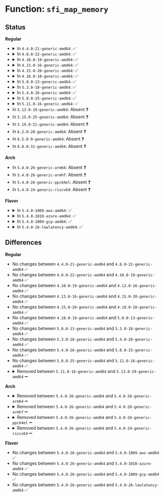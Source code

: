 # Function: <code>sfi_map_memory</code>

## Status
<b>Regular</b>
<ul>
<li>
<details>
<summary>In <code>4.4.0-21-generic-amd64</code>: ✅</summary>

```c
void * sfi_map_memory(u64 phys, u32 size)
```

```json
{
  "name": "sfi_map_memory",
  "collision_type": "Unique Static",
  "inline_type": "No",
  "funcs": [
    {
      "addr": 18446744071587344128,
      "name": "sfi_map_memory",
      "external": false,
      "loc": "drivers/sfi/sfi_core.c:98",
      "file": "drivers/sfi/sfi_core.c",
      "inline": "seen, unknown",
      "caller_inline": [],
      "caller_func": [
        "drivers/sfi/sfi_core.c:sfi_map_table",
        "drivers/sfi/sfi_core.c:sfi_map_table",
        "drivers/sfi/sfi_core.c:sfi_init_late",
        "drivers/sfi/sfi_core.c:sfi_init",
        "drivers/sfi/sfi_core.c:sfi_init"
      ]
    }
  ],
  "symbols": [
    {
      "addr": 18446744071587344128,
      "name": "sfi_map_memory",
      "section": ".text",
      "bind": "STB_LOCAL",
      "size": 47
    }
  ]
}
```
</details>
</li>
<li>
<details>
<summary>In <code>4.8.0-22-generic-amd64</code>: ✅</summary>

```c
void * sfi_map_memory(u64 phys, u32 size)
```

```json
{
  "name": "sfi_map_memory",
  "collision_type": "Unique Static",
  "inline_type": "No",
  "funcs": [
    {
      "addr": 18446744071587844208,
      "name": "sfi_map_memory",
      "external": false,
      "loc": "drivers/sfi/sfi_core.c:98",
      "file": "drivers/sfi/sfi_core.c",
      "inline": "seen, unknown",
      "caller_inline": [],
      "caller_func": [
        "drivers/sfi/sfi_core.c:sfi_map_table",
        "drivers/sfi/sfi_core.c:sfi_map_table",
        "drivers/sfi/sfi_core.c:sfi_init_late",
        "drivers/sfi/sfi_core.c:sfi_init",
        "drivers/sfi/sfi_core.c:sfi_init"
      ]
    }
  ],
  "symbols": [
    {
      "addr": 18446744071587844208,
      "name": "sfi_map_memory",
      "section": ".text",
      "bind": "STB_LOCAL",
      "size": 47
    }
  ]
}
```
</details>
</li>
<li>
<details>
<summary>In <code>4.10.0-19-generic-amd64</code>: ✅</summary>

```c
void * sfi_map_memory(u64 phys, u32 size)
```

```json
{
  "name": "sfi_map_memory",
  "collision_type": "Unique Static",
  "inline_type": "No",
  "funcs": [
    {
      "addr": 18446744071588059072,
      "name": "sfi_map_memory",
      "external": false,
      "loc": "drivers/sfi/sfi_core.c:98",
      "file": "drivers/sfi/sfi_core.c",
      "inline": "seen, unknown",
      "caller_inline": [],
      "caller_func": [
        "drivers/sfi/sfi_core.c:sfi_map_table",
        "drivers/sfi/sfi_core.c:sfi_map_table",
        "drivers/sfi/sfi_core.c:sfi_init_late",
        "drivers/sfi/sfi_core.c:sfi_init",
        "drivers/sfi/sfi_core.c:sfi_init"
      ]
    }
  ],
  "symbols": [
    {
      "addr": 18446744071588059072,
      "name": "sfi_map_memory",
      "section": ".text",
      "bind": "STB_LOCAL",
      "size": 47
    }
  ]
}
```
</details>
</li>
<li>
<details>
<summary>In <code>4.13.0-16-generic-amd64</code>: ✅</summary>

```c
void * sfi_map_memory(u64 phys, u32 size)
```

```json
{
  "name": "sfi_map_memory",
  "collision_type": "Unique Static",
  "inline_type": "No",
  "funcs": [
    {
      "addr": 18446744071588285840,
      "name": "sfi_map_memory",
      "external": false,
      "loc": "drivers/sfi/sfi_core.c:98",
      "file": "drivers/sfi/sfi_core.c",
      "inline": "seen, unknown",
      "caller_inline": [],
      "caller_func": [
        "drivers/sfi/sfi_core.c:sfi_map_table",
        "drivers/sfi/sfi_core.c:sfi_map_table",
        "drivers/sfi/sfi_core.c:sfi_init_late",
        "drivers/sfi/sfi_core.c:sfi_init",
        "drivers/sfi/sfi_core.c:sfi_init"
      ]
    }
  ],
  "symbols": [
    {
      "addr": 18446744071588285840,
      "name": "sfi_map_memory",
      "section": ".text",
      "bind": "STB_LOCAL",
      "size": 47
    }
  ]
}
```
</details>
</li>
<li>
<details>
<summary>In <code>4.15.0-20-generic-amd64</code>: ✅</summary>

```c
void * sfi_map_memory(u64 phys, u32 size)
```

```json
{
  "name": "sfi_map_memory",
  "collision_type": "Unique Static",
  "inline_type": "No",
  "funcs": [
    {
      "addr": 18446744071588851088,
      "name": "sfi_map_memory",
      "external": false,
      "loc": "drivers/sfi/sfi_core.c:99",
      "file": "drivers/sfi/sfi_core.c",
      "inline": "seen, unknown",
      "caller_inline": [],
      "caller_func": [
        "drivers/sfi/sfi_core.c:sfi_map_table",
        "drivers/sfi/sfi_core.c:sfi_map_table",
        "drivers/sfi/sfi_core.c:sfi_init_late",
        "drivers/sfi/sfi_core.c:sfi_init",
        "drivers/sfi/sfi_core.c:sfi_init"
      ]
    }
  ],
  "symbols": [
    {
      "addr": 18446744071588851088,
      "name": "sfi_map_memory",
      "section": ".text",
      "bind": "STB_LOCAL",
      "size": 52
    }
  ]
}
```
</details>
</li>
<li>
<details>
<summary>In <code>4.18.0-10-generic-amd64</code>: ✅</summary>

```c
void * sfi_map_memory(u64 phys, u32 size)
```

```json
{
  "name": "sfi_map_memory",
  "collision_type": "Unique Static",
  "inline_type": "No",
  "funcs": [
    {
      "addr": 18446744071589230256,
      "name": "sfi_map_memory",
      "external": false,
      "loc": "drivers/sfi/sfi_core.c:99",
      "file": "drivers/sfi/sfi_core.c",
      "inline": "seen, unknown",
      "caller_inline": [],
      "caller_func": [
        "drivers/sfi/sfi_core.c:sfi_map_table",
        "drivers/sfi/sfi_core.c:sfi_map_table",
        "drivers/sfi/sfi_core.c:sfi_init_late",
        "drivers/sfi/sfi_core.c:sfi_init",
        "drivers/sfi/sfi_core.c:sfi_init"
      ]
    }
  ],
  "symbols": [
    {
      "addr": 18446744071589230256,
      "name": "sfi_map_memory",
      "section": ".text",
      "bind": "STB_LOCAL",
      "size": 52
    }
  ]
}
```
</details>
</li>
<li>
<details>
<summary>In <code>5.0.0-13-generic-amd64</code>: ✅</summary>

```c
void * sfi_map_memory(u64 phys, u32 size)
```

```json
{
  "name": "sfi_map_memory",
  "collision_type": "Unique Static",
  "inline_type": "No",
  "funcs": [
    {
      "addr": 18446744071589473056,
      "name": "sfi_map_memory",
      "external": false,
      "loc": "drivers/sfi/sfi_core.c:99",
      "file": "drivers/sfi/sfi_core.c",
      "inline": "seen, unknown",
      "caller_inline": [],
      "caller_func": [
        "drivers/sfi/sfi_core.c:sfi_map_table",
        "drivers/sfi/sfi_core.c:sfi_map_table",
        "drivers/sfi/sfi_core.c:sfi_init_late",
        "drivers/sfi/sfi_core.c:sfi_init",
        "drivers/sfi/sfi_core.c:sfi_init"
      ]
    }
  ],
  "symbols": [
    {
      "addr": 18446744071589473056,
      "name": "sfi_map_memory",
      "section": ".text",
      "bind": "STB_LOCAL",
      "size": 52
    }
  ]
}
```
</details>
</li>
<li>
<details>
<summary>In <code>5.3.0-18-generic-amd64</code>: ✅</summary>

```c
void * sfi_map_memory(u64 phys, u32 size)
```

```json
{
  "name": "sfi_map_memory",
  "collision_type": "Unique Static",
  "inline_type": "No",
  "funcs": [
    {
      "addr": 18446744071589932000,
      "name": "sfi_map_memory",
      "external": false,
      "loc": "drivers/sfi/sfi_core.c:99",
      "file": "drivers/sfi/sfi_core.c",
      "inline": "seen, unknown",
      "caller_inline": [],
      "caller_func": [
        "drivers/sfi/sfi_core.c:sfi_map_table",
        "drivers/sfi/sfi_core.c:sfi_map_table",
        "drivers/sfi/sfi_core.c:sfi_init_late",
        "drivers/sfi/sfi_core.c:sfi_init",
        "drivers/sfi/sfi_core.c:sfi_init"
      ]
    }
  ],
  "symbols": [
    {
      "addr": 18446744071589932000,
      "name": "sfi_map_memory",
      "section": ".text",
      "bind": "STB_LOCAL",
      "size": 52
    }
  ]
}
```
</details>
</li>
<li>
<details>
<summary>In <code>5.4.0-26-generic-amd64</code>: ✅</summary>

```c
void * sfi_map_memory(u64 phys, u32 size)
```

```json
{
  "name": "sfi_map_memory",
  "collision_type": "Unique Static",
  "inline_type": "No",
  "funcs": [
    {
      "addr": 18446744071590159280,
      "name": "sfi_map_memory",
      "external": false,
      "loc": "drivers/sfi/sfi_core.c:99",
      "file": "drivers/sfi/sfi_core.c",
      "inline": "seen, unknown",
      "caller_inline": [],
      "caller_func": [
        "drivers/sfi/sfi_core.c:sfi_map_table",
        "drivers/sfi/sfi_core.c:sfi_map_table",
        "drivers/sfi/sfi_core.c:sfi_init_late",
        "drivers/sfi/sfi_core.c:sfi_init",
        "drivers/sfi/sfi_core.c:sfi_init"
      ]
    }
  ],
  "symbols": [
    {
      "addr": 18446744071590159280,
      "name": "sfi_map_memory",
      "section": ".text",
      "bind": "STB_LOCAL",
      "size": 52
    }
  ]
}
```
</details>
</li>
<li>
<details>
<summary>In <code>5.8.0-25-generic-amd64</code>: ✅</summary>

```c
void * sfi_map_memory(u64 phys, u32 size)
```

```json
{
  "name": "sfi_map_memory",
  "collision_type": "Unique Static",
  "inline_type": "No",
  "funcs": [
    {
      "addr": 18446744071591176432,
      "name": "sfi_map_memory",
      "external": false,
      "loc": "drivers/sfi/sfi_core.c:99",
      "file": "drivers/sfi/sfi_core.c",
      "inline": "seen, unknown",
      "caller_inline": [],
      "caller_func": [
        "drivers/sfi/sfi_core.c:sfi_find_syst",
        "drivers/sfi/sfi_core.c:sfi_map_table",
        "drivers/sfi/sfi_core.c:sfi_map_table",
        "drivers/sfi/sfi_core.c:sfi_init_late",
        "drivers/sfi/sfi_core.c:sfi_init"
      ]
    }
  ],
  "symbols": [
    {
      "addr": 18446744071591176432,
      "name": "sfi_map_memory",
      "section": ".text",
      "bind": "STB_LOCAL",
      "size": 52
    }
  ]
}
```
</details>
</li>
<li>
<details>
<summary>In <code>5.11.0-16-generic-amd64</code>: ✅</summary>

```c
void * sfi_map_memory(u64 phys, u32 size)
```

```json
{
  "name": "sfi_map_memory",
  "collision_type": "Unique Static",
  "inline_type": "No",
  "funcs": [
    {
      "addr": 18446744071591672128,
      "name": "sfi_map_memory",
      "external": false,
      "loc": "drivers/sfi/sfi_core.c:99",
      "file": "drivers/sfi/sfi_core.c",
      "inline": "seen, unknown",
      "caller_inline": [],
      "caller_func": [
        "drivers/sfi/sfi_core.c:sfi_find_syst",
        "drivers/sfi/sfi_core.c:sfi_map_table",
        "drivers/sfi/sfi_core.c:sfi_map_table",
        "drivers/sfi/sfi_core.c:sfi_init_late",
        "drivers/sfi/sfi_core.c:sfi_init"
      ]
    }
  ],
  "symbols": [
    {
      "addr": 18446744071591672128,
      "name": "sfi_map_memory",
      "section": ".text",
      "bind": "STB_LOCAL",
      "size": 52
    }
  ]
}
```
</details>
</li>
<li>
In <code>5.13.0-19-generic-amd64</code>: Absent ❓
</li>
<li>
In <code>5.15.0-25-generic-amd64</code>: Absent ❓
</li>
<li>
In <code>5.19.0-21-generic-amd64</code>: Absent ❓
</li>
<li>
In <code>6.2.0-20-generic-amd64</code>: Absent ❓
</li>
<li>
In <code>6.5.0-9-generic-amd64</code>: Absent ❓
</li>
<li>
In <code>6.8.0-31-generic-amd64</code>: Absent ❓
</li>
</ul>
<b>Arch</b>
<ul>
<li>
In <code>5.4.0-26-generic-arm64</code>: Absent ❓
</li>
<li>
In <code>5.4.0-26-generic-armhf</code>: Absent ❓
</li>
<li>
In <code>5.4.0-26-generic-ppc64el</code>: Absent ❓
</li>
<li>
In <code>5.4.0-24-generic-riscv64</code>: Absent ❓
</li>
</ul>
<b>Flavor</b>
<ul>
<li>
<details>
<summary>In <code>5.4.0-1009-aws-amd64</code>: ✅</summary>

```c
void * sfi_map_memory(u64 phys, u32 size)
```

```json
{
  "name": "sfi_map_memory",
  "collision_type": "Unique Static",
  "inline_type": "No",
  "funcs": [
    {
      "addr": 18446744071589761568,
      "name": "sfi_map_memory",
      "external": false,
      "loc": "drivers/sfi/sfi_core.c:99",
      "file": "drivers/sfi/sfi_core.c",
      "inline": "seen, unknown",
      "caller_inline": [],
      "caller_func": [
        "drivers/sfi/sfi_core.c:sfi_map_table",
        "drivers/sfi/sfi_core.c:sfi_map_table",
        "drivers/sfi/sfi_core.c:sfi_init_late",
        "drivers/sfi/sfi_core.c:sfi_init",
        "drivers/sfi/sfi_core.c:sfi_init"
      ]
    }
  ],
  "symbols": [
    {
      "addr": 18446744071589761568,
      "name": "sfi_map_memory",
      "section": ".text",
      "bind": "STB_LOCAL",
      "size": 52
    }
  ]
}
```
</details>
</li>
<li>
<details>
<summary>In <code>5.4.0-1010-azure-amd64</code>: ✅</summary>

```c
void * sfi_map_memory(u64 phys, u32 size)
```

```json
{
  "name": "sfi_map_memory",
  "collision_type": "Unique Static",
  "inline_type": "No",
  "funcs": [
    {
      "addr": 18446744071589485792,
      "name": "sfi_map_memory",
      "external": false,
      "loc": "drivers/sfi/sfi_core.c:99",
      "file": "drivers/sfi/sfi_core.c",
      "inline": "seen, unknown",
      "caller_inline": [],
      "caller_func": [
        "drivers/sfi/sfi_core.c:sfi_map_table",
        "drivers/sfi/sfi_core.c:sfi_map_table",
        "drivers/sfi/sfi_core.c:sfi_init_late",
        "drivers/sfi/sfi_core.c:sfi_init",
        "drivers/sfi/sfi_core.c:sfi_init"
      ]
    }
  ],
  "symbols": [
    {
      "addr": 18446744071589485792,
      "name": "sfi_map_memory",
      "section": ".text",
      "bind": "STB_LOCAL",
      "size": 52
    }
  ]
}
```
</details>
</li>
<li>
<details>
<summary>In <code>5.4.0-1009-gcp-amd64</code>: ✅</summary>

```c
void * sfi_map_memory(u64 phys, u32 size)
```

```json
{
  "name": "sfi_map_memory",
  "collision_type": "Unique Static",
  "inline_type": "No",
  "funcs": [
    {
      "addr": 18446744071590204976,
      "name": "sfi_map_memory",
      "external": false,
      "loc": "drivers/sfi/sfi_core.c:99",
      "file": "drivers/sfi/sfi_core.c",
      "inline": "seen, unknown",
      "caller_inline": [],
      "caller_func": [
        "drivers/sfi/sfi_core.c:sfi_map_table",
        "drivers/sfi/sfi_core.c:sfi_map_table",
        "drivers/sfi/sfi_core.c:sfi_init_late",
        "drivers/sfi/sfi_core.c:sfi_init",
        "drivers/sfi/sfi_core.c:sfi_init"
      ]
    }
  ],
  "symbols": [
    {
      "addr": 18446744071590204976,
      "name": "sfi_map_memory",
      "section": ".text",
      "bind": "STB_LOCAL",
      "size": 52
    }
  ]
}
```
</details>
</li>
<li>
<details>
<summary>In <code>5.4.0-26-lowlatency-amd64</code>: ✅</summary>

```c
void * sfi_map_memory(u64 phys, u32 size)
```

```json
{
  "name": "sfi_map_memory",
  "collision_type": "Unique Static",
  "inline_type": "No",
  "funcs": [
    {
      "addr": 18446744071590255344,
      "name": "sfi_map_memory",
      "external": false,
      "loc": "drivers/sfi/sfi_core.c:99",
      "file": "drivers/sfi/sfi_core.c",
      "inline": "seen, unknown",
      "caller_inline": [],
      "caller_func": [
        "drivers/sfi/sfi_core.c:sfi_map_table",
        "drivers/sfi/sfi_core.c:sfi_map_table",
        "drivers/sfi/sfi_core.c:sfi_init_late",
        "drivers/sfi/sfi_core.c:sfi_init",
        "drivers/sfi/sfi_core.c:sfi_init"
      ]
    }
  ],
  "symbols": [
    {
      "addr": 18446744071590255344,
      "name": "sfi_map_memory",
      "section": ".text",
      "bind": "STB_LOCAL",
      "size": 52
    }
  ]
}
```
</details>
</li>
</ul>

## Differences
<b>Regular</b>
<ul>
<li>
No changes between <code>4.4.0-21-generic-amd64</code> and <code>4.8.0-22-generic-amd64</code> ✅
</li>
<li>
No changes between <code>4.8.0-22-generic-amd64</code> and <code>4.10.0-19-generic-amd64</code> ✅
</li>
<li>
No changes between <code>4.10.0-19-generic-amd64</code> and <code>4.13.0-16-generic-amd64</code> ✅
</li>
<li>
No changes between <code>4.13.0-16-generic-amd64</code> and <code>4.15.0-20-generic-amd64</code> ✅
</li>
<li>
No changes between <code>4.15.0-20-generic-amd64</code> and <code>4.18.0-10-generic-amd64</code> ✅
</li>
<li>
No changes between <code>4.18.0-10-generic-amd64</code> and <code>5.0.0-13-generic-amd64</code> ✅
</li>
<li>
No changes between <code>5.0.0-13-generic-amd64</code> and <code>5.3.0-18-generic-amd64</code> ✅
</li>
<li>
No changes between <code>5.3.0-18-generic-amd64</code> and <code>5.4.0-26-generic-amd64</code> ✅
</li>
<li>
No changes between <code>5.4.0-26-generic-amd64</code> and <code>5.8.0-25-generic-amd64</code> ✅
</li>
<li>
No changes between <code>5.8.0-25-generic-amd64</code> and <code>5.11.0-16-generic-amd64</code> ✅
</li>
<li>
<details>
<summary>Removed between <code>5.11.0-16-generic-amd64</code> and <code>5.13.0-19-generic-amd64</code> ➖</summary>

```c
void * sfi_map_memory(u64 phys, u32 size)
```
</details>
</li>
</ul>
<b>Arch</b>
<ul>
<li>
<details>
<summary>Removed between <code>5.4.0-26-generic-amd64</code> and <code>5.4.0-26-generic-arm64</code> ➖</summary>

```c
void * sfi_map_memory(u64 phys, u32 size)
```
</details>
</li>
<li>
<details>
<summary>Removed between <code>5.4.0-26-generic-amd64</code> and <code>5.4.0-26-generic-armhf</code> ➖</summary>

```c
void * sfi_map_memory(u64 phys, u32 size)
```
</details>
</li>
<li>
<details>
<summary>Removed between <code>5.4.0-26-generic-amd64</code> and <code>5.4.0-26-generic-ppc64el</code> ➖</summary>

```c
void * sfi_map_memory(u64 phys, u32 size)
```
</details>
</li>
<li>
<details>
<summary>Removed between <code>5.4.0-26-generic-amd64</code> and <code>5.4.0-24-generic-riscv64</code> ➖</summary>

```c
void * sfi_map_memory(u64 phys, u32 size)
```
</details>
</li>
</ul>
<b>Flavor</b>
<ul>
<li>
No changes between <code>5.4.0-26-generic-amd64</code> and <code>5.4.0-1009-aws-amd64</code> ✅
</li>
<li>
No changes between <code>5.4.0-26-generic-amd64</code> and <code>5.4.0-1010-azure-amd64</code> ✅
</li>
<li>
No changes between <code>5.4.0-26-generic-amd64</code> and <code>5.4.0-1009-gcp-amd64</code> ✅
</li>
<li>
No changes between <code>5.4.0-26-generic-amd64</code> and <code>5.4.0-26-lowlatency-amd64</code> ✅
</li>
</ul>

